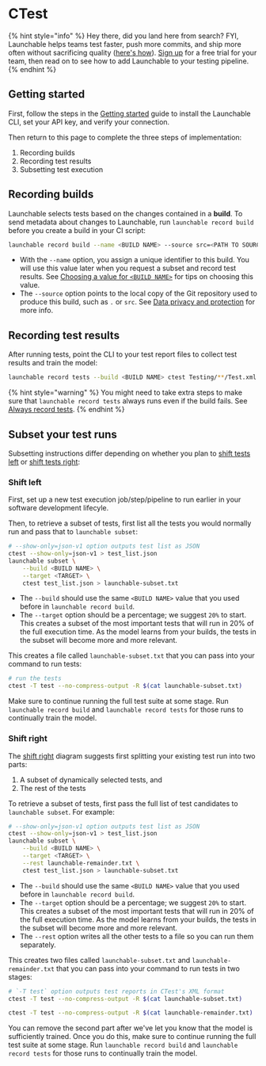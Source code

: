 # CTest

{% hint style="info" %}
Hey there, did you land here from search? FYI, Launchable helps teams test faster, push more commits, and ship more often without sacrificing quality \([here's how](https://www.launchableinc.com/how-it-works)\). [Sign up](https://app.launchableinc.com/signup) for a free trial for your team, then read on to see how to add Launchable to your testing pipeline.
{% endhint %}

## Getting started

First, follow the steps in the [Getting started](../getting-started.md) guide to install the Launchable CLI, set your API key, and verify your connection.

Then return to this page to complete the three steps of implementation:

1. Recording builds
2. Recording test results
3. Subsetting test execution

## Recording builds

Launchable selects tests based on the changes contained in a **build**. To send metadata about changes to Launchable, run `launchable record build` before you create a build in your CI script:

```bash
launchable record build --name <BUILD NAME> --source src=<PATH TO SOURCE>
```

* With the `--name` option, you assign a unique identifier to this build. You will use this value later when you request a subset and record test results. See [Choosing a value for `<BUILD NAME>`](../resources/build-names.md) for tips on choosing this value.
* The `--source` option points to the local copy of the Git repository used to produce this build, such as `.` or `src`. See [Data privacy and protection](../security/data-privacy-and-protection.md) for more info.

## Recording test results

After running tests, point the CLI to your test report files to collect test results and train the model:

```bash
launchable record tests --build <BUILD NAME> ctest Testing/**/Test.xml
```

{% hint style="warning" %}
You might need to take extra steps to make sure that `launchable record tests` always runs even if the build fails. See [Always record tests](../resources/always-run.md).
{% endhint %}

## Subset your test runs

Subsetting instructions differ depending on whether you plan to [shift tests left](../#shift-left) or [shift tests right](../#shift-right):

### Shift left

First, set up a new test execution job/step/pipeline to run earlier in your software development lifecyle.

Then, to retrieve a subset of tests, first list all the tests you would normally run and pass that to `launchable subset`:

```bash
# --show-only=json-v1 option outputs test list as JSON
ctest --show-only=json-v1 > test_list.json
launchable subset \
    --build <BUILD NAME> \
    --target <TARGET> \
    ctest test_list.json > launchable-subset.txt
```

* The `--build` should use the same `<BUILD NAME>` value that you used before in `launchable record build`.
* The `--target` option should be a percentage; we suggest `20%` to start. This creates a subset of the most important tests that will run in 20% of the full execution time. As the model learns from your builds, the tests in the subset will become more and more relevant.

This creates a file called `launchable-subset.txt` that you can pass into your command to run tests:

```bash
# run the tests
ctest -T test --no-compress-output -R $(cat launchable-subset.txt)
```

Make sure to continue running the full test suite at some stage. Run `launchable record build` and `launchable record tests` for those runs to continually train the model.

### Shift right

The [shift right](../#shift-right) diagram suggests first splitting your existing test run into two parts:

1. A subset of dynamically selected tests, and
2. The rest of the tests

To retrieve a subset of tests, first pass the full list of test candidates to `launchable subset`. For example:

```bash
# --show-only=json-v1 option outputs test list as JSON
ctest --show-only=json-v1 > test_list.json
launchable subset \
    --build <BUILD NAME> \
    --target <TARGET> \
    --rest launchable-remainder.txt \
    ctest test_list.json > launchable-subset.txt
```

* The `--build` should use the same `<BUILD NAME>` value that you used before in `launchable record build`.
* The `--target` option should be a percentage; we suggest `20%` to start. This creates a subset of the most important tests that will run in 20% of the full execution time. As the model learns from your builds, the tests in the subset will become more and more relevant.
* The `--rest` option writes all the other tests to a file so you can run them separately.

This creates two files called `launchable-subset.txt` and `launchable-remainder.txt` that you can pass into your command to run tests in two stages:

```bash
# `-T test` option outputs test reports in CTest's XML format
ctest -T test --no-compress-output -R $(cat launchable-subset.txt)

ctest -T test --no-compress-output -R $(cat launchable-remainder.txt)
```

You can remove the second part after we've let you know that the model is sufficiently trained. Once you do this, make sure to continue running the full test suite at some stage. Run `launchable record build` and `launchable record tests` for those runs to continually train the model.

